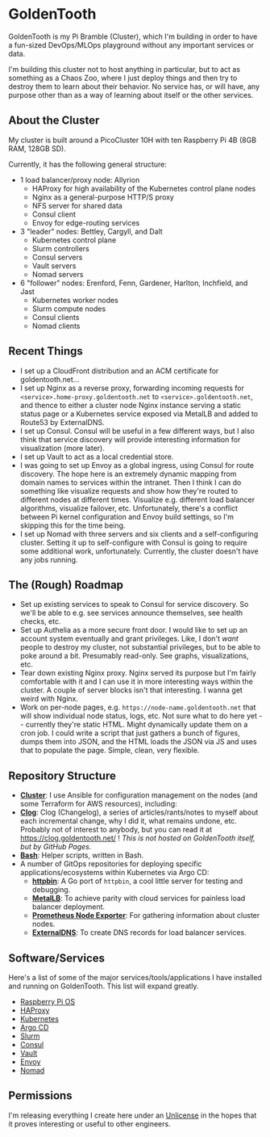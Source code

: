 # GoldenTooth

GoldenTooth is my Pi Bramble (Cluster), which I'm building in order to have a fun-sized DevOps/MLOps playground without any important services or data.

I'm building this cluster not to host anything in particular, but to act as something as a Chaos Zoo, where I just deploy things and then try to destroy them to learn about their behavior. No service has, or will have, any purpose other than as a way of learning about itself or the other services.

## About the Cluster

My cluster is built around a PicoCluster 10H with ten Raspberry Pi 4B (8GB RAM, 128GB SD).

Currently, it has the following general structure:
- 1 load balancer/proxy node: Allyrion
  - HAProxy for high availability of the Kubernetes control plane nodes
  - Nginx as a general-purpose HTTP/S proxy
  - NFS server for shared data
  - Consul client
  - Envoy for edge-routing services
- 3 "leader" nodes: Bettley, Cargyll, and Dalt
  - Kubernetes control plane
  - Slurm controllers
  - Consul servers
  - Vault servers
  - Nomad servers
- 6 "follower" nodes: Erenford, Fenn, Gardener, Harlton, Inchfield, and Jast
  - Kubernetes worker nodes
  - Slurm compute nodes
  - Consul clients
  - Nomad clients

## Recent Things

- I set up a CloudFront distribution and an ACM certificate for goldentooth.net...
- I set up Nginx as a reverse proxy, forwarding incoming requests for `<service>.home-proxy.goldentooth.net` to `<service>.goldentooth.net`, and thence to either a cluster node Nginx instance serving a static status page or a Kubernetes service exposed via MetalLB and added to Route53 by ExternalDNS.
- I set up Consul. Consul will be useful in a few different ways, but I also think that service discovery will provide interesting information for visualization (more later).
- I set up Vault to act as a local credential store.
- I was going to set up Envoy as a global ingress, using Consul for route discovery. The hope here is an extremely dynamic mapping from domain names to services within the intranet. Then I think I can do something like visualize requests and show how they're routed to different nodes at different times. Visualize e.g. different load balancer algorithms, visualize failover, etc. Unfortunately, there's a conflict between Pi kernel configuration and Envoy build settings, so I'm skipping this for the time being.
- I set up Nomad with three servers and six clients and a self-configuring cluster. Setting it up to self-configure with Consul is going to require some additional work, unfortunately. Currently, the cluster doesn't have any jobs running.

## The (Rough) Roadmap

- Set up existing services to speak to Consul for service discovery. So we'll be able to e.g. see services announce themselves, see health checks, etc.
- Set up Authelia as a more secure front door. I would like to set up an account system eventually and grant privileges. Like, I don't _want_ people to destroy my cluster, not substantial privileges, but to be able to poke around a bit. Presumably read-only. See graphs, visualizations, etc.
- Tear down existing Nginx proxy. Nginx served its purpose but I'm fairly comfortable with it and I can use it in more interesting ways within the cluster. A couple of server blocks isn't that interesting. I wanna get weird with Nginx.
- Work on per-node pages, e.g. `https://node-name.goldentooth.net` that will show individual node status, logs, etc. Not sure what to do here yet -- currently they're static HTML. Might dynamically update them on a cron job. I could write a script that just gathers a bunch of figures, dumps them into JSON, and the HTML loads the JSON via JS and uses that to populate the page. Simple, clean, very flexible.

## Repository Structure

- **[Cluster](https://github.com/goldentooth/cluster)**: I use Ansible for configuration management on the nodes (and some Terraform for AWS resources), including:
- **[Clog](https://github.com/goldentooth/clog)**: Clog (Changelog), a series of articles/rants/notes to myself about each incremental change, why I did it, what remains undone, etc. Probably not of interest to anybody, but you can read it at https://clog.goldentooth.net/ ! _This is not hosted on GoldenTooth itself, but by GitHub Pages._
- **[Bash](https://github.com/goldentooth/bash)**: Helper scripts, written in Bash.
- A number of GitOps repositories for deploying specific applications/ecosystems within Kubernetes via Argo CD:
  - **[httpbin](https://github.com/goldentooth/httpbin)**: A Go port of `httpbin`, a cool little server for testing and debugging.
  - **[MetalLB](https://github.com/goldentooth/metallb)**: To achieve parity with cloud services for painless load balancer deployment.
  - **[Prometheus Node Exporter](https://github.com/goldentooth/prometheus-node-exporter)**: For gathering information about cluster nodes.
  - **[ExternalDNS](https://github.com/goldentooth/external-dns)**: To create DNS records for load balancer services.

## Software/Services

Here's a list of some of the major services/tools/applications I have installed and running on GoldenTooth. This list will expand greatly.

- [Raspberry Pi OS](https://www.raspberrypi.com/software/)
- [HAProxy](https://www.haproxy.org)
- [Kubernetes](https://kubernetes.io)
- [Argo CD](https://argoproj.github.io/cd/)
- [Slurm](http://slurm.schedmd.com)
- [Consul](https://www.consul.io)
- [Vault](https://vaultproject.io/)
- [Envoy](https://www.envoyproxy.io/)
- [Nomad](https://www.nomadproject.io)

## Permissions
I'm releasing everything I create here under an [Unlicense](https://choosealicense.com/licenses/unlicense/) in the hopes that it proves interesting or useful to other engineers.
